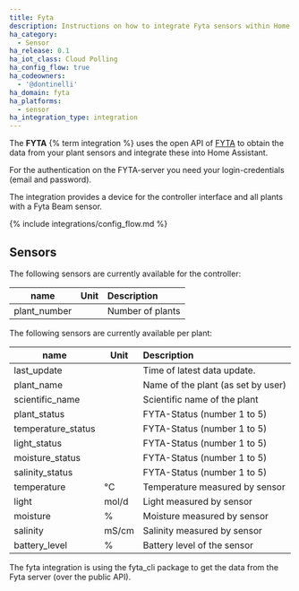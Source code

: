 ```yaml
---
title: Fyta
description: Instructions on how to integrate Fyta sensors within Home Assistant.
ha_category:
  - Sensor
ha_release: 0.1
ha_iot_class: Cloud Polling
ha_config_flow: true
ha_codeowners:
  - '@dontinelli'
ha_domain: fyta
ha_platforms:
  - sensor
ha_integration_type: integration
---
```


The **FYTA** {% term integration %} uses the open API of [FYTA](https://www.fyta.de) to obtain the data from your plant sensors and integrate these into Home Assistant.

For the authentication on the FYTA-server you need your login-credentials (email and password).

The integration provides a device for the controller interface and all plants with a Fyta Beam sensor.

{% include integrations/config_flow.md %}

## Sensors

The following sensors are currently available for the controller:

| name                  | Unit   | Description   |
|-----------------------|--------|:-------------------------------------------|
| plant_number          |        | Number of plants                           |

The following sensors are currently available per plant:

| name                  | Unit   | Description   |
|-----------------------|--------|:-------------------------------------------|
| last_update           |        | Time of latest data update.                |
| plant_name            |        | Name of the plant (as set by user)         |
| scientific_name       |        | Scientific name of the plant               |
| plant_status          |        | FYTA-Status (number 1 to 5)                |
| temperature_status    |        | FYTA-Status (number 1 to 5)                |
| light_status          |        | FYTA-Status (number 1 to 5)                |
| moisture_status       |        | FYTA-Status (number 1 to 5)                |
| salinity_status       |        | FYTA-Status (number 1 to 5)                |
| temperature           | °C     | Temperature measured by sensor             |
| light                 | mol/d  | Light measured by sensor                   |
| moisture              | %      | Moisture measured by sensor                |
| salinity              | mS/cm  | Salinity measured by sensor                |
| battery_level         | %      | Battery level of the sensor                |


<div class='note'>
The fyta integration is using the fyta_cli package to get the data from the Fyta server (over the public API).
</div>
